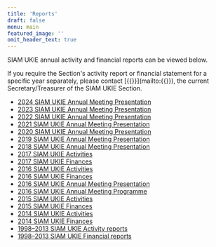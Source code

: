 ```yaml
---
title: 'Reports'
draft: false
menu: main
featured_image: ''
omit_header_text: true
---
```


SIAM UKIE annual activity and financial reports can be viewed below.

If you require the Section's activity report or financial statement for a specific year separately, please contact
[{{<param thesecretary>}}](mailto:{{<param thesecretary_email>}}), the current Secretary/Treasurer of the SIAM UKIE Section.

+ [2024 SIAM UKIE Annual Meeting Presentation](../reports/siam-ukie-am24-presentation.pdf)
+ [2023 SIAM UKIE Annual Meeting Presentation](../reports/siam-ukie-am23-presentation.pdf)
+ [2022 SIAM UKIE Annual Meeting Presentation](../reports/siam-ukie-am22-presentation.pdf)
+ [2021 SIAM UKIE Annual Meeting Presentation](../reports/siam-ukie-am21-presentation.pdf)
+ [2020 SIAM UKIE Annual Meeting Presentation](../reports/siam-ukie-am20-presentation.pdf)
+ [2019 SIAM UKIE Annual Meeting Presentation](../reports/siam-ukie-am19-presentation.pdf)
+ [2018 SIAM UKIE Annual Meeting Presentation](../reports/siam-ukie-am18-presentation.pdf)
+ [2017 SIAM UKIE Activities](../reports/siam-ukie-activities-2017.pdf)
+ [2017 SIAM UKIE Finances](../reports/siam-ukie-finances-2017.pdf)
+ [2016 SIAM UKIE Activities](../reports/siam-ukie-activities-2016.pdf)
+ [2016 SIAM UKIE Finances](../reports/siam-ukie-finances-2016.pdf)
+ [2016 SIAM UKIE Annual Meeting Presentation](../reports/siam-ukie-am16-presentation.pdf)
+ [2016 SIAM UKIE Annual Meeting Programme](../reports/siam-ukie-am16-programme.pdf)
+ [2015 SIAM UKIE Activities](../reports/siam-ukie-activities-2015.pdf)
+ [2015 SIAM UKIE Finances](../reports/siam-ukie-finances-2015.pdf)
+ [2014 SIAM UKIE Activities](../reports/siam-ukie-activities-2014.pdf)
+ [2014 SIAM UKIE Finances](../reports/siam-ukie-finances-2014.pdf)
+ [1998–2013 SIAM UKIE Activity reports](../reports/siam-ukie-activities-1998to2013.pdf)
+ [1998–2013 SIAM UKIE Financial reports](../reports/siam-ukie-finances-1998to2013.pdf)
